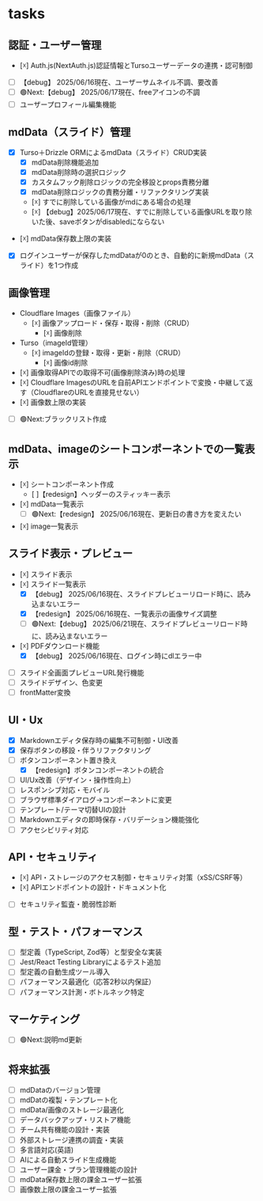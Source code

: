 # tasks

## 認証・ユーザー管理
- [☓] Auth.js(NextAuth.js)認証情報とTursoユーザーデータの連携・認可制御
- [ ] 【debug】 2025/06/16現在、ユーザーサムネイル不調、要改善
- [ ] 🟢Next:【debug】 2025/06/17現在、freeアイコンの不調
- [ ] ユーザープロフィール編集機能

## mdData（スライド）管理
- [x] Turso＋Drizzle ORMによるmdData（スライド）CRUD実装
  - [x] mdData削除機能追加
  - [x] mdData削除時の選択ロジック
  - [x] カスタムフック削除ロジックの完全移設とprops責務分離
  - [x] mdData削除ロジックの責務分離・リファクタリング実装
  - [☓] すでに削除している画像がmdにある場合の処理
  - [☓] 【debug】2025/06/17現在、すでに削除している画像URLを取り除いた後、saveボタンがdisabledにならない
- [☓] mdData保存数上限の実装
- [x] ログインユーザーが保存したmdDataが0のとき、自動的に新規mdData（スライド）を1つ作成

## 画像管理
- Cloudflare Images（画像ファイル）
  - [☓] 画像アップロード・保存・取得・削除（CRUD）
    - [☓] 画像削除
- Turso（imageId管理）
  - [☓] imageIdの登録・取得・更新・削除（CRUD）
    - [☓] 画像id削除
- [☓] 画像取得APIでの取得不可(画像削除済み)時の処理
- [☓] Cloudflare ImagesのURLを自前APIエンドポイントで変換・中継して返す（CloudflareのURLを直接見せない）
- [☓] 画像数上限の実装
- [ ] 🟢Next:ブラックリスト作成

## mdData、imageのシートコンポーネントでの一覧表示
- [☓] シートコンポーネント作成
  - [ ]【redesign】ヘッダーのスティッキー表示
- [☓] mdData一覧表示
  - [ ] 🟢Next:【redesign】 2025/06/16現在、更新日の書き方を変えたい
- [☓] image一覧表示

## スライド表示・プレビュー
- [☓] スライド表示
- [☓] スライド一覧表示
  - [x] 【debug】 2025/06/16現在、スライドプレビューリロード時に、読み込まないエラー
  - [x] 【redesign】 2025/06/16現在、一覧表示の画像サイズ調整
  - [ ] 🟢Next:【debug】 2025/06/21現在、スライドプレビューリロード時に、読み込まないエラー
- [☓] PDFダウンロード機能
  - [x] 【debug】 2025/06/16現在、ログイン時にdlエラー中
- [ ] スライド全画面プレビューURL発行機能
- [ ] スライドデザイン、色変更
- [ ] frontMatter変換

## UI・Ux
- [x] Markdownエディタ保存時の編集不可制御・UI改善
- [x] 保存ボタンの移設・伴うリファクタリング
- [ ] ボタンコンポーネント置き換え
  - [x] 【redesign】ボタンコンポーネントの統合
- [ ] UI/Ux改善（デザイン・操作性向上）
- [ ] レスポンシブ対応・モバイル
- [ ] ブラウザ標準ダイアログ→コンポーネントに変更
- [ ] テンプレート/テーマ切替UIの設計
- [ ] Markdownエディタの即時保存・バリデーション機能強化
- [ ] アクセシビリティ対応

## API・セキュリティ
- [☓] API・ストレージのアクセス制御・セキュリティ対策（xSS/CSRF等）
- [☓] APIエンドポイントの設計・ドキュメント化
- [ ] セキュリティ監査・脆弱性診断

## 型・テスト・パフォーマンス
- [ ] 型定義（TypeScript, Zod等）と型安全な実装
- [ ] Jest/React Testing Libraryによるテスト追加
- [ ] 型定義の自動生成ツール導入
- [ ] パフォーマンス最適化（応答2秒以内保証）
- [ ] パフォーマンス計測・ボトルネック特定

## マーケティング
- [ ] 🟢Next:説明md更新

## 将来拡張
- [ ] mdDataのバージョン管理
- [ ] mdDatの複製・テンプレート化
- [ ] mdData/画像のストレージ最適化
- [ ] データバックアップ・リストア機能
- [ ] チーム共有機能の設計・実装
- [ ] 外部ストレージ連携の調査・実装
- [ ] 多言語対応(英語)
- [ ] AIによる自動スライド生成機能
- [ ] ユーザー課金・プラン管理機能の設計
- [ ] mdData保存数上限の課金ユーザー拡張
- [ ] 画像数上限の課金ユーザー拡張
